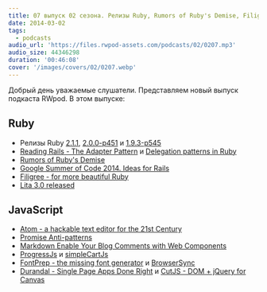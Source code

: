 ```yaml
---
title: 07 выпуск 02 сезона. Релизы Ruby, Rumors of Ruby's Demise, Filigree, Atom, ProgressJs, simpleCartJs и прочее
date: 2014-03-02
tags:
  - podcasts
audio_url: 'https://files.rwpod-assets.com/podcasts/02/0207.mp3'
audio_size: 44346298
duration: '00:46:08'
cover: '/images/covers/02/0207.webp'
---
```


Добрый день уважаемые слушатели. Представляем новый выпуск подкаста RWpod. В этом выпуске:

## Ruby

- Релизы Ruby [2.1.1](https://www.ruby-lang.org/en/news/2014/02/24/ruby-2-1-1-is-released/), [2.0.0-p451](https://www.ruby-lang.org/en/news/2014/02/24/ruby-2-0-0-p451-is-released/) и [1.9.3-p545](https://www.ruby-lang.org/en/news/2014/02/24/ruby-1-9-3-p545-is-released/)
- [Reading Rails - The Adapter Pattern](http://monkeyandcrow.com/blog/reading_rails_the_adapter_pattern/) и [Delegation patterns in Ruby](http://programming.oreilly.com/2014/02/delegation-patterns-in-ruby.html)
- [Rumors of Ruby's Demise](http://devblog.avdi.org/2014/02/23/rumors-of-rubys-demise/)
- [Google Summer of Code 2014. Ideas for Rails](https://github.com/rails/gsoc2014/wiki/Ideas)
- [Filigree - for more beautiful Ruby](http://chriswailes.github.io/filigree/)
- [Lita 3.0 released](http://www.lita.io/lita-3.0)

## JavaScript

- [Atom - a hackable text editor for the 21st Century](https://atom.io/)
- [Promise Anti-patterns](http://taoofcode.net/promise-anti-patterns/)
- [Markdown Enable Your Blog Comments with Web Components](http://matthewphillips.info/posts/markdown-enable-your-blog-comments-with-web-components.html)
- [ProgressJs](http://usablica.github.io/progress.js/) и [simpleCartJs](http://simplecartjs.org/)
- [FontPrep - the missing font generator](http://fontprep.com/) и [BrowserSync](http://browsersync.io/)
- [Durandal - Single Page Apps Done Right](http://durandaljs.com/) и [CutJS - DOM + jQuery for Canvas](http://cutjs.org/)
